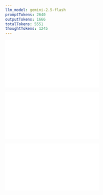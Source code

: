 ```yaml
---
llm_model: gemini-2.5-flash
promptTokens: 2640
outputTokens: 1666
totalTokens: 5551
thoughtTokens: 1245
---
```


![@](steps/Nibble.57edd8cb.md)

![@](steps/prompt.be5505ae.md)

![@](steps/response.0f3c5333.md)